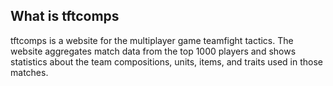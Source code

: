 ## What is tftcomps

tftcomps is a website for the multiplayer game teamfight tactics. The website aggregates match data from the top 1000 players and shows statistics about the team compositions, units, items, and traits used in those matches.
